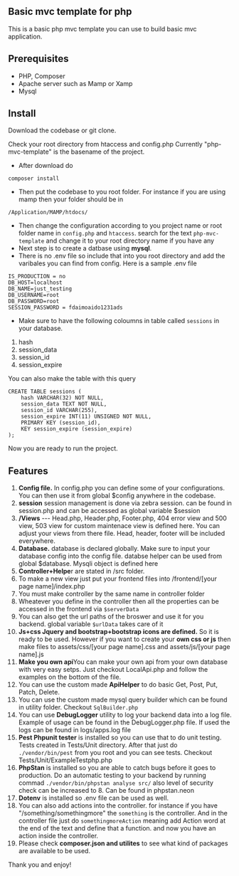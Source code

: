 ## Basic mvc template for php
This is a basic php mvc template you can use to build basic mvc application.

## Prerequisites
- PHP, Composer
- Apache server such as Mamp or Xamp
- Mysql 

## Install 
Download the codebase or git clone.

Check your root directory from htaccess and config.php
Currently "php-mvc-template" is the basename of the project. 

- After download do

`composer install`

- Then put the codebase to you root folder.
For instance if you are using mamp then your folder should be in

`/Application/MAMP/htdocs/`

- Then change the configuration according to you project name or root folder name in `config.php` and `htaccess`. search for the text `php-mvc-template` and change it to your root directory name if you have any
- Next step is to create a datbase using **mysql**. 
- There is no .env file so include that into you root directory and add the varibales you can find from config.
Here is a sample .env file
```
IS_PRODUCTION = no
DB_HOST=localhost
DB_NAME=just_testing
DB_USERNAME=root
DB_PASSWORD=root
SESSION_PASSWORD = fdaimoaido1231ads
```

- Make sure to have the following coloumns in table called `sessions` in your database. 
 1.  hash
 2.  session_data
 3.  session_id
 4.  session_expire
   
You can also make the table with this query
```
CREATE TABLE sessions (
    hash VARCHAR(32) NOT NULL,
    session_data TEXT NOT NULL,
    session_id VARCHAR(255),
    session_expire INT(11) UNSIGNED NOT NULL,
    PRIMARY KEY (session_id),
    KEY session_expire (session_expire)
);
```

Now you are ready to run the project. 

## Features
1. **Config file.** In config.php you can define some of your configurations. You can then use it from global $config anywhere in the codebase.
2. **session** session management is done via zebra session. can be found in session.php and can be accessed as global variable $session
3. **/Views**  ---  Head.php, Header.php, Footer.php, 404 error view and 500 view, 503 view for custom maintenace view is defined here. You can adjust your views from there file. Head, header, footer will be included everywhere.
4. **Database.** database is declared globally. Make sure to input your database config into the config file. databse helper can be used from global $database. Mysqli object is defined here 
5. **Controller+Helpe**r are stated in /src folder.
6. To make a new view just put your frontend files into /frontend/[your page name]/index.php
7. You must make controller by the same name in controller folder
8. Wheatever you define in the controller then all the properties can be accessed in the frontend via `$serverData`
9. You can also get the url paths of the broswer and use it for you backend. global variable `$urlData` takes care of it
10. **Js+css Jquery and bootstrap+bootstrap icons are defined.** So it is ready to be used. However if you want to create your **own css or js** then make files to assets/css/[your page name].css and assets/js/[your page name].js
11. **Make you own api**You can make your own api from your own database with very easy setps. Just checkout LocalApi.php and follow the examples on the bottom of the file.
12. You can use the custom made **ApiHelper** to do basic Get, Post, Put, Patch, Delete.
13. You can use the custom made mysql query builder which can be found in utility folder. Checkout `SqlBuilder.php`
14. You can use **DebugLogger** utility to log your backend data into a log file. Example of usage can be found in the DebugLogger.php file. If used the logs can be found in logs/apps.log file
15. **Pest Phpunit tester** is installed so you can use that to do unit testing. Tests created in Tests/Unit directory. After that just do `./vendor/bin/pest` from you root and you can see tests. Checkout Tests/Unit/ExampleTestphp.php
16. **PhpStan** is installed so you are able to catch bugs before it goes to production. Do an automatic testing to your backend by running commad `./vendor/bin/phpstan analyse src/` also level of security check can be increased to 8. Can be found in phpstan.neon
17. **Dotenv** is installed so .env file can be used as well.
18. You can also add actions into the controller. for instance if you have "/something/somethingmore" the `something` is the controller. And in the controller file just do `somethingmoreAction` meaning add Action word at the end of the text and define that a function. and now you have an action inside the controller.
19. Please check **composer.json and utilites** to see what kind of packages are available to be used.


Thank you and enjoy!
